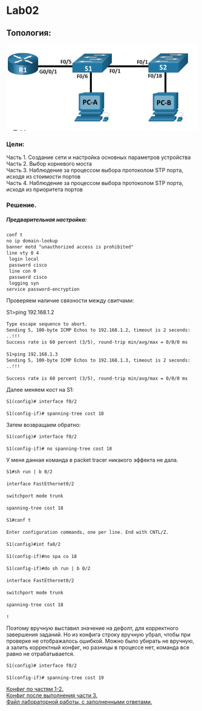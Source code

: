 
# Lab02

## Топология:
![](https://github.com/Etherne1/otus_network_engineer/blob/main/Lab01/Pasted%20image%2020241010212925.png?raw=true)

### Цели:
Часть 1. Создание сети и настройка основных параметров устройства
Часть 2. Выбор корневого моста  
Часть 3. Наблюдение за процессом выбора протоколом STP порта, исходя из стоимости портов  
Часть 4. Наблюдение за процессом выбора протоколом STP порта, исходя из приоритета портов  


### Решение.

##### Предварительная настройка:
```
conf t
no ip domain-lookup
banner motd "unauthorized access is prohibited"
line vty 0 4
 login local
 password cisco
 line con 0 
 password cisco
 logging syn
service password-encryption
```

Проверяем наличие связности между свитчами:

S1>ping 192.168.1.2

  
```
Type escape sequence to abort.
Sending 5, 100-byte ICMP Echos to 192.168.1.2, timeout is 2 seconds:
..!!!
Success rate is 60 percent (3/5), round-trip min/avg/max = 0/0/0 ms 

S1>ping 192.168.1.3
Sending 5, 100-byte ICMP Echos to 192.168.1.3, timeout is 2 seconds:
..!!!

Success rate is 60 percent (3/5), round-trip min/avg/max = 0/0/0 ms
```
Далее меняем кост на S1:
```
S1(config)# interface f0/2

S1(config-if)# spanning-tree cost 18
```
Затем возвращаем обратно:
```
S1(config)# interface f0/2

S1(config-if)# no spanning-tree cost 18
```

У меня данная команда в packet tracer никакого эффекта не дала.
```
S1#sh run | b 0/2

interface FastEthernet0/2

switchport mode trunk

spanning-tree cost 18

S1#conf t

Enter configuration commands, one per line. End with CNTL/Z.

S1(config)#int fa0/2

S1(config-if)#no spa co 18

S1(config-if)#do sh run | b 0/2

interface FastEthernet0/2

switchport mode trunk

spanning-tree cost 18

!
```

Поэтому вручную выставил значение на дефолт, для корректного завершения заданий. Но из конфига строку вручную убрал, чтобы при проверке не отображалось ошибкой. Можно было убирать не вручную, а залить корректный конфиг, но разницы в процессе нет, команда все равно не отрабатывается.

```
S1(config)# interface f0/2

S1(config-if)# spanning-tree cost 19
```

[Конфиг по частям 1-2.](https://github.com/Etherne1/otus_network_engineer/tree/main/Lab02/config%20before%20part%203)  
[Конфиг после выполнения части 3.](https://github.com/Etherne1/otus_network_engineer/tree/main/Lab02/config%20after%20part%203)  
[Файл лабораторной работы, с заполненными ответами.](https://github.com/Etherne1/otus_network_engineer/blob/main/Lab02/3.1.2.12_Lab___Building_a_Switched_Network_with_Redundant_Links.docx)
